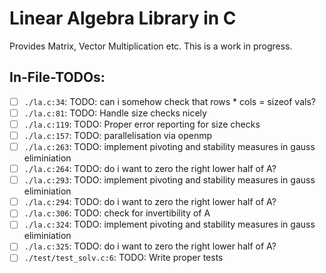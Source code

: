 # Linear Algebra Library in C

Provides Matrix, Vector Multiplication etc. This is a work in progress.

## In-File-TODOs:

- [ ] `./la.c:34`: TODO: can i somehow check that rows * cols = sizeof vals?
- [ ] `./la.c:81`: TODO: Handle size checks nicely
- [ ] `./la.c:119`: TODO: Proper error reporting for size checks
- [ ] `./la.c:157`: TODO: parallelisation via openmp
- [ ] `./la.c:263`: TODO: implement pivoting and stability measures in gauss eliminiation
- [ ] `./la.c:264`: TODO: do i want to zero the right lower half of A?
- [ ] `./la.c:293`: TODO: implement pivoting and stability measures in gauss eliminiation
- [ ] `./la.c:294`: TODO: do i want to zero the right lower half of A?
- [ ] `./la.c:306`: TODO: check for invertibility of A
- [ ] `./la.c:324`: TODO: implement pivoting and stability measures in gauss eliminiation
- [ ] `./la.c:325`: TODO: do i want to zero the right lower half of A?
- [ ] `./test/test_solv.c:6`: TODO: Write proper tests
